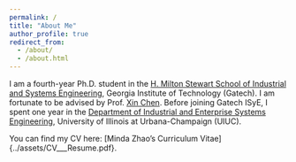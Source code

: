```yaml
---
permalink: /
title: "About Me"
author_profile: true
redirect_from: 
  - /about/
  - /about.html
---
```


I am a fourth-year Ph.D. student in the [H. Milton Stewart School of Industrial and Systems Engineering](https://www.isye.gatech.edu/), Georgia Institute of Technology (Gatech). I am fortunate to be advised by Prof. [Xin Chen](https://sites.gatech.edu/xin-chen/). Before joining Gatech ISyE, I spent one year in the [Department of Industrial and Enterprise Systems Engineering](https://ise.illinois.edu/), University of Illinois at Urbana-Champaign (UIUC).

You can find my CV here: [Minda Zhao’s Curriculum Vitae]{../assets/CV___Resume.pdf}.
